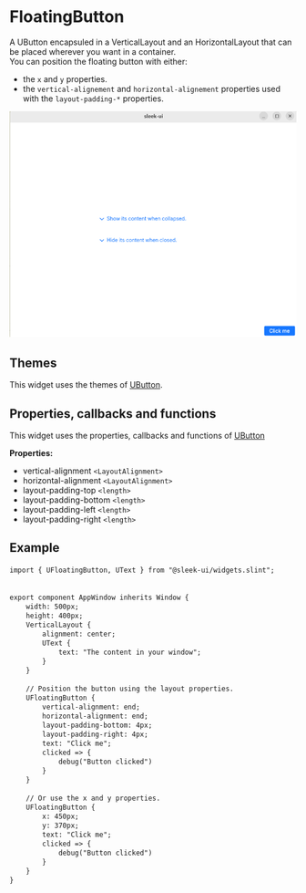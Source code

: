
# FloatingButton
A UButton encapsuled in a VerticalLayout and an HorizontalLayout that can be placed wherever you want in a container.  
You can position the floating button with either:
- the `x` and `y` properties.
- the `vertical-alignement` and `horizontal-alignement` properties used with the `layout-padding-*` properties.

![floating-button presentation](images/floating-button.png)

## Themes
This widget uses the themes of [UButton](button.md).

## Properties, callbacks and functions
This widget uses the properties, callbacks and functions of [UButton](button.md)

**Properties:**
- vertical-alignment `<LayoutAlignment>`
- horizontal-alignment `<LayoutAlignment>`
- layout-padding-top `<length>`
- layout-padding-bottom `<length>`
- layout-padding-left `<length>`
- layout-padding-right `<length>`

## Example
```slint
import { UFloatingButton, UText } from "@sleek-ui/widgets.slint";


export component AppWindow inherits Window {
	width: 500px;
	height: 400px;
	VerticalLayout {
		alignment: center;
		UText {
			text: "The content in your window";
		}
	}

	// Position the button using the layout properties.
	UFloatingButton {
        vertical-alignment: end;
        horizontal-alignment: end;
		layout-padding-bottom: 4px;
		layout-padding-right: 4px;
		text: "Click me";
		clicked => {
			debug("Button clicked")
		}
	}

	// Or use the x and y properties.
	UFloatingButton {
		x: 450px;
		y: 370px;
		text: "Click me";
		clicked => {
			debug("Button clicked")
		}
	}
}
```